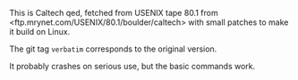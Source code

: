 This is Caltech qed, fetched from USENIX tape 80.1 from
<ftp.mrynet.com/USENIX/80.1/boulder/caltech>
with small patches to make it build on Linux.

The git tag `verbatim` corresponds to the original version.

It probably crashes on serious use, but the basic commands work.
